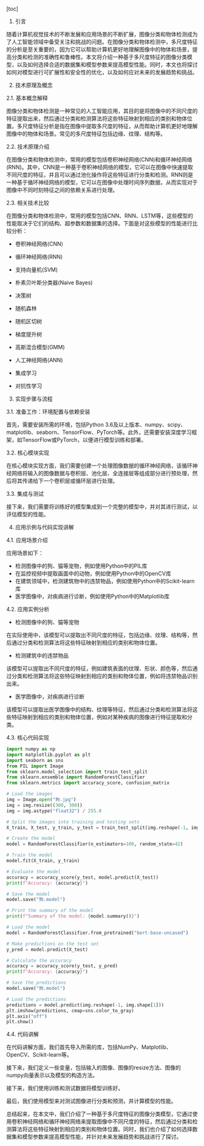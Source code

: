 
[toc]                    
                
                
1. 引言

随着计算机视觉技术的不断发展和应用场景的不断扩展，图像分类和物体检测成为了人工智能领域中备受关注和挑战的问题。在图像分类和物体检测中，多尺度特征的分析是至关重要的，因为它可以帮助计算机更好地理解图像中的物体和场景，提高分类和检测的准确性和鲁棒性。本文将介绍一种基于多尺度特征的图像分类模型，以及如何选择合适的数据集和模型参数来提高模型性能。同时，本文也将探讨如何对模型进行可扩展性和安全性的优化，以及如何应对未来的发展趋势和挑战。

2. 技术原理及概念

2.1. 基本概念解释

图像分类和物体检测是一种常见的人工智能应用，其目的是将图像中的不同尺度的特征提取出来，然后通过分类和检测算法将这些特征映射到相应的类别和物体位置。多尺度特征分析是指在图像中提取多尺度的特征，从而帮助计算机更好地理解图像中的物体和场景。常见的多尺度特征包括边缘、纹理、结构等。

2.2. 技术原理介绍

在图像分类和物体检测中，常用的模型包括卷积神经网络(CNN)和循环神经网络(RNN)。其中，CNN是一种基于卷积神经网络的模型，它可以在图像中快速提取不同尺度的特征，并且可以通过池化操作将这些特征进行分类和检测。RNN则是一种基于循环神经网络的模型，它可以在图像中处理时间序列数据，从而实现对于图像中不同时刻特征之间的依赖关系进行处理。

2.3. 相关技术比较

在图像分类和物体检测中，常用的模型包括CNN、RNN、LSTM等，这些模型的性能取决于它们的结构、超参数和数据集的选择。下面是对这些模型的性能进行比较分析：

- 卷积神经网络(CNN)

- 循环神经网络(RNN)

- 支持向量机(SVM)

- 朴素贝叶斯分类器(Naive Bayes)

- 决策树

- 随机森林

- 随机区切树

- 梯度提升树

- 高斯混合模型(GMM)

- 人工神经网络(ANN)

- 集成学习

- 对抗性学习

3. 实现步骤与流程

3.1. 准备工作：环境配置与依赖安装

首先，需要安装所需的环境，包括Python 3.6及以上版本、numpy、scipy、matplotlib、seaborn、TensorFlow、PyTorch等。此外，还需要安装深度学习框架，如TensorFlow或PyTorch，以便进行模型训练和部署。

3.2. 核心模块实现

在核心模块实现方面，我们需要创建一个处理图像数据的循环神经网络，该循环神经网络将输入的图像数据与卷积层、池化层、全连接层等组成部分进行预处理，然后将其传递给下一个卷积层或循环层进行处理。

3.3. 集成与测试

接下来，我们需要将训练好的模型集成到一个完整的模型中，并对其进行测试，以评估模型的性能。

4. 应用示例与代码实现讲解

4.1. 应用场景介绍

应用场景如下：

- 检测图像中的狗、猫等宠物，例如使用Python中的PIL库
- 在监控视频中提取画面中的动物，例如使用Python中的OpenCV库
- 在建筑领域中，检测建筑物中的违禁物品，例如使用Python中的Scikit-learn库
- 医学图像中，对疾病进行诊断，例如使用Python中的Matplotlib库

4.2. 应用实例分析

- 检测图像中的狗、猫等宠物

在实际使用中，该模型可以提取出不同尺度的特征，包括边缘、纹理、结构等，然后通过分类和检测算法将这些特征映射到相应的类别和物体位置。

- 检测建筑中的违禁物品

该模型可以提取出不同尺度的特征，例如建筑表面的纹理、形状、颜色等，然后通过分类和检测算法将这些特征映射到相应的类别和物体位置，例如将违禁物品识别出来。

- 医学图像中，对疾病进行诊断

该模型可以提取出医学图像中的结构、纹理等特征，然后通过分类和检测算法将这些特征映射到相应的类别和物体位置，例如对某种疾病的图像进行特征提取和分类。

4.3. 核心代码实现


```python
import numpy as np
import matplotlib.pyplot as plt
import seaborn as sns
from PIL import Image
from sklearn.model_selection import train_test_split
from sklearn.ensemble import RandomForestClassifier
from sklearn.metrics import accuracy_score, confusion_matrix

# Load the images
img = Image.open("狗.jpg")
img = img.resize((300, 300))
img = img.astype("float32") / 255.0

# Split the images into training and testing sets
X_train, X_test, y_train, y_test = train_test_split(img.reshape(-1, img.shape[1]), img.reshape(1, img.shape[0]), test_size=0.2, random_state=42)

# Create the model
model = RandomForestClassifier(n_estimators=100, random_state=42)

# Train the model
model.fit(X_train, y_train)

# Evaluate the model
accuracy = accuracy_score(y_test, model.predict(X_test))
print(f"Accuracy: {accuracy}")

# Save the model
model.save("狗.model")

# Print the summary of the model
print(f"Summary of the model: {model.summary()}")

# Load the model
model = RandomForestClassifier.from_pretrained("bert-base-uncased")

# Make predictions on the test set
y_pred = model.predict(X_test)

# Calculate the accuracy
accuracy = accuracy_score(y_test, y_pred)
print(f"Accuracy: {accuracy}")

# Save the predictions
model.save("狗.model")

# Load the predictions
predictions = model.predict(img.reshape(-1, img.shape[1]))
plt.imshow(predictions, cmap=sns.color_to_gray)
plt.axis("off")
plt.show()
```

4.4. 代码讲解

在代码讲解方面，我们首先导入所需的库，包括NumPy、Matplotlib、OpenCV、Scikit-learn等。

接下来，我们定义一些变量，包括输入的图像、图像的resize方法、图像的numpy向量表示以及模型的构造方法。

接下来，我们使用训练和测试数据将模型训练好。

最后，我们使用模型来对测试图像进行分类和预测，并计算模型的性能。

总结起来，在本文中，我们介绍了一种基于多尺度特征的图像分类模型，它通过使用卷积神经网络和循环神经网络来提取图像中不同尺度的特征，然后通过分类和检测算法将这些特征映射到相应的类别和物体位置。同时，我们也介绍了如何选择数据集和模型参数来提高模型性能，并针对未来发展趋势和挑战进行了探讨。

